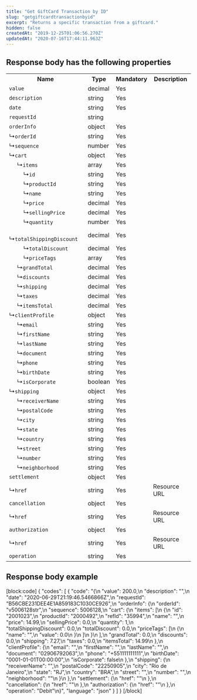 ```yaml
---
title: "Get GiftCard Transaction by ID"
slug: "getgiftcardtransactionbyid"
excerpt: "Returns a specific transaction from a giftcard."
hidden: false
createdAt: "2019-12-25T01:06:56.270Z"
updatedAt: "2020-07-16T17:44:11.963Z"
---
```

## Response body has the following properties

<table>
    <tr>
        <th>Name</th>
        <th>Type</th>
        <th>Mandatory</th>
        <th>Description</th>
    </tr>
    <tr>
        <td><code>value</code></td>
        <td>decimal</td>
        <td>Yes</td>
        <td></td>
    </tr>
    <tr>
        <td><code>description</code></td>
        <td>string</td>
        <td>Yes</td>
        <td></td>
    </tr>
    <tr>
        <td><code>date</code></td>
        <td>string</td>
        <td>Yes</td>
        <td></td>
    </tr>
    <tr>
        <td><code>requestId</code></td>
        <td>string</td>
        <td></td>
        <td></td>
    </tr>
    <tr>
        <td><code>orderInfo</code></td>
        <td>object</td>
        <td>Yes</td>
        <td></td>
    </tr>
    <tr>
        <td>&#x21B3;<code>orderId</code></td>
        <td>string</td>
        <td>Yes</td>
        <td></td>
    </tr>
    <tr>
        <td> &#x21B3;<code>sequence</code></td>
        <td>number</td>
        <td>Yes</td>
        <td></td>
    </tr>
    <tr>
        <td>&#x21B3;<code>cart</code></td>
        <td>object</td>
        <td>Yes</td>
        <td></td>
    </tr>
    <tr>
        <td>&nbsp;&nbsp;&nbsp;&nbsp; &#x21B3;<code>items</code></td>
        <td>array</td>
        <td>Yes</td>
        <td></td>
    </tr>
    <tr>
        <td>&nbsp;&nbsp;&nbsp;&nbsp;&nbsp;&nbsp;&nbsp;&nbsp; &#x21B3;<code>id</code></td>
        <td>string</td>
        <td>Yes</td>
        <td></td>
    </tr>
    <tr>
        <td>&nbsp;&nbsp;&nbsp;&nbsp;&nbsp;&nbsp;&nbsp;&nbsp; &#x21B3<code>productId</code></td>
        <td>string</td>
        <td>Yes</td>
        <td></td>
    </tr>
    <tr>
        <td>&nbsp;&nbsp;&nbsp;&nbsp;&nbsp;&nbsp;&nbsp;&nbsp; &#x21B3<code>name</code></td>
        <td>string</td>
        <td>Yes</td>
        <td></td>
    </tr>
    <tr>
        <td>&nbsp;&nbsp;&nbsp;&nbsp;&nbsp;&nbsp;&nbsp;&nbsp; &#x21B3<code>price</code></td>
        <td>decimal</td>
        <td>Yes</td>
        <td></td>
    </tr>
    <tr>
        <td>&nbsp;&nbsp;&nbsp;&nbsp;&nbsp;&nbsp;&nbsp;&nbsp; &#x21B3<code>sellingPrice</code></td>
        <td>decimal</td>
        <td>Yes</td>
        <td></td>
    </tr>
    <tr>
        <td>&nbsp;&nbsp;&nbsp;&nbsp;&nbsp;&nbsp;&nbsp;&nbsp; &#x21B3<code>quantity</code></td>
        <td>number</td>
        <td>Yes</td>
        <td></td>
    </tr>
    <tr>
        <td>&nbsp;&nbsp;&nbsp;&nbsp;&nbsp;&nbsp;&nbsp;&nbsp; &#x21B3<code>totalShippingDiscount</code></td>
        <td>decimal</td>
        <td>Yes</td>
        <td></td>
    </tr>
    <tr>
        <td>&nbsp;&nbsp;&nbsp;&nbsp;&nbsp;&nbsp;&nbsp;&nbsp; &#x21B3<code>totalDiscount</code></td>
        <td>decimal</td>
        <td>Yes</td>
        <td></td>
    </tr>
    <tr>
        <td>&nbsp;&nbsp;&nbsp;&nbsp;&nbsp;&nbsp;&nbsp;&nbsp; &#x21B3<code>priceTags</code></td>
        <td>array</td>
        <td>Yes</td>
        <td></td>
    </tr>
    <tr>
        <td>&nbsp;&nbsp;&nbsp;&nbsp; &#x21B3<code>grandTotal</code></td>
        <td>decimal</td>
        <td>Yes</td>
        <td></td>
    </tr>
    <tr>
        <td>&nbsp;&nbsp;&nbsp;&nbsp; &#x21B3<code>discounts</code></td>
        <td>decimal</td>
        <td>Yes</td>
        <td></td>
    </tr>
    <tr>
        <td>&nbsp;&nbsp;&nbsp;&nbsp; &#x21B3<code>shipping</code></td>
        <td>decimal</td>
        <td>Yes</td>
        <td></td>
    </tr>
    <tr>
        <td>&nbsp;&nbsp;&nbsp;&nbsp; &#x21B3<code>taxes</code></td>
        <td>decimal</td>
        <td>Yes</td>
        <td></td>
    </tr>
    <tr>
        <td>&nbsp;&nbsp;&nbsp;&nbsp; &#x21B3<code>itemsTotal</code></td>
        <td>decimal</td>
        <td>Yes</td>
        <td></td>
    </tr>
    <tr>
        <td>&#x21B3<code>clientProfile</code></td>
        <td>object</td>
        <td>Yes</td>
        <td></td>
    </tr>
    <tr>
        <td>&nbsp;&nbsp;&nbsp;&nbsp; &#x21B3<code>email</code></td>
        <td>string</td>
        <td>Yes</td>
        <td></td>
    </tr>
    <tr>
        <td>&nbsp;&nbsp;&nbsp;&nbsp; &#x21B3<code>firstName</code></td>
        <td>string</td>
        <td>Yes</td>
        <td></td>
    </tr>
    <tr>
        <td>&nbsp;&nbsp;&nbsp;&nbsp; &#x21B3<code>lastName</code></td>
        <td>string</td>
        <td>Yes</td>
        <td></td>
    </tr>
    <tr>
        <td>&nbsp;&nbsp;&nbsp;&nbsp; &#x21B3<code>document</code></td>
        <td>string</td>
        <td>Yes</td>
        <td></td>
    </tr>
    <tr>
        <td>&nbsp;&nbsp;&nbsp;&nbsp; &#x21B3<code>phone</code></td>
        <td>string</td>
        <td>Yes</td>
        <td></td>
    </tr>
    <tr>
        <td>&nbsp;&nbsp;&nbsp;&nbsp; &#x21B3<code>birthDate</code></td>
        <td>string</td>
        <td>Yes</td>
        <td></td>
    </tr>
    <tr>
        <td>&nbsp;&nbsp;&nbsp;&nbsp; &#x21B3<code>isCorporate</code></td>
        <td>boolean</td>
        <td>Yes</td>
        <td></td>
    </tr>
    <tr>
        <td>&#x21B3<code>shipping</code></td>
        <td>object</td>
        <td>Yes</td>
        <td></td>
    </tr>
    <tr>
        <td>&nbsp;&nbsp;&nbsp;&nbsp; &#x21B3<code>receiverName</code></td>
        <td>string</td>
        <td>Yes</td>
        <td></td>
    </tr>
    <tr>
        <td>&nbsp;&nbsp;&nbsp;&nbsp; &#x21B3<code>postalCode</code></td>
        <td>string</td>
        <td>Yes</td>
        <td></td>
    </tr>
    <tr>
        <td>&nbsp;&nbsp;&nbsp;&nbsp; &#x21B3<code>city</code></td>
        <td>string</td>
        <td>Yes</td>
        <td></td>
    </tr>
    <tr>
        <td>&nbsp;&nbsp;&nbsp;&nbsp; &#x21B3<code>state</code></td>
        <td>string</td>
        <td>Yes</td>
        <td></td>
    </tr>
    <tr>
        <td>&nbsp;&nbsp;&nbsp;&nbsp; &#x21B3<code>country</code></td>
        <td>string</td>
        <td>Yes</td>
        <td></td>
    </tr>
    <tr>
        <td>&nbsp;&nbsp;&nbsp;&nbsp; &#x21B3<code>street</code></td>
        <td>string</td>
        <td>Yes</td>
        <td></td>
    </tr>
    <tr>
        <td>&nbsp;&nbsp;&nbsp;&nbsp; &#x21B3<code>number</code></td>
        <td>string</td>
        <td>Yes</td>
        <td></td>
    </tr>
    <tr>
        <td>&nbsp;&nbsp;&nbsp;&nbsp; &#x21B3<code>neighborhood</code></td>
        <td>string</td>
        <td>Yes</td>
        <td></td>
    </tr>
    <tr>
        <td><code>settlement</code></td>
        <td>object</td>
        <td>Yes</td>
        <td></td>
    </tr>
    <tr>
        <td> &#x21B3;<code>href</code></td>
        <td>string</td>
        <td>Yes</td>
        <td>Resource URL</td>
    </tr>
    <tr>
        <td><code>cancellation</code></td>
        <td>object</td>
        <td>Yes</td>
        <td></td>
    </tr>
    <tr>
        <td>&#x21B3;<code>href</code></td>
        <td>string</td>
        <td>Yes</td>
        <td>Resource URL</td>
    </tr>
    <tr>
        <td><code>authorization</code></td>
        <td>object</td>
        <td>Yes</td>
        <td></td>
    </tr>
    <tr>
        <td>&#x21B3;<code>href</code></td>
        <td>string</td>
        <td>Yes</td>
        <td>Resource URL</td>
    </tr>
    <tr>
        <td><code>operation</code></td>
        <td>string</td>
        <td>Yes</td>
        <td></td>
    </tr>
</table>

## Response body example

[block:code]
{
  "codes": [
    {
      "code": "{\n    \"value\": 200.0,\n    \"description\": \"\",\n    \"date\": \"2020-06-29T21:19:46.5466866Z\",\n    \"requestId\": \"B56CBE231DEE4E1A859183C1030CE926\",\n    \"orderInfo\": {\n        \"orderId\": \"v5006128str\",\n        \"sequence\": 5006128,\n        \"cart\": {\n            \"items\": [\n                {\n                    \"id\": \"2001023\",\n                    \"productId\": \"2000492\",\n                    \"refId\": \"35994\",\n                    \"name\": \"\",\n                    \"price\": 14.99,\n                    \"sellingPrice\": 0.0,\n                    \"quantity\": 1,\n                    \"totalShippingDiscount\": 0.0,\n                    \"totalDiscount\": 0.0,\n                    \"priceTags\": [\n                        {\n                            \"name\": \"\",\n                            \"value\": 0.0\n                        }\n                    ]\n                }\n            ],\n            \"grandTotal\": 0.0,\n            \"discounts\": 0.0,\n            \"shipping\": 7.27,\n            \"taxes\": 0.0,\n            \"itemsTotal\": 14.99\n        },\n        \"clientProfile\": {\n            \"email\": \"\",\n            \"firstName\": \"\",\n            \"lastName\": \"\",\n            \"document\": \"02906792063\",\n            \"phone\": \"+551111111111\",\n            \"birthDate\": \"0001-01-01T00:00:00\",\n            \"isCorporate\": false\n        },\n        \"shipping\": {\n            \"receiverName\": \"\",\n            \"postalCode\": \"22250905\",\n            \"city\": \"Rio de Janeiro\",\n            \"state\": \"RJ\",\n            \"country\": \"BRA\",\n            \"street\": \"\",\n            \"number\": \"\",\n            \"neighborhood\": \"\"\n        }\n    },\n    \"settlement\": {\n        \"href\": \"\"\n    },\n    \"cancellation\": {\n        \"href\": \"\"\n    },\n    \"authorization\": {\n        \"href\": \"\"\n    },\n    \"operation\": \"Debit\"\n}",
      "language": "json"
    }
  ]
}
[/block]
